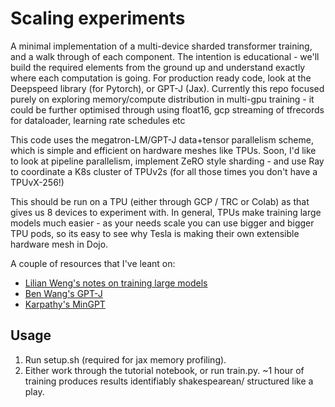 # Scaling experiments

A minimal implementation of a multi-device sharded transformer training, and a walk through of each component. The intention is educational - we'll build the required elements from the ground up and understand exactly where each computation is going. For production ready code, look at the Deepspeed library (for Pytorch), or GPT-J (Jax). Currently this repo focused purely on exploring memory/compute distribution in multi-gpu training - it could be further optimised through using float16, gcp streaming of tfrecords for dataloader, learning rate schedules etc

This code uses the megatron-LM/GPT-J data+tensor parallelism scheme, which is simple and efficient on hardware meshes like TPUs. Soon, I'd like to look at pipeline parallelism, implement ZeRO style sharding - and use Ray to coordinate a K8s cluster of TPUv2s (for all those times you don't have a TPUvX-256!)

This should be run on a TPU (either through GCP / TRC or Colab) as that gives us 8 devices to experiment with. In general, TPUs make training large models much easier - as your needs scale you can use bigger and bigger TPU pods, so its easy to see why Tesla is making their own extensible hardware mesh in Dojo. 

A couple of resources that I've leant on:

- [Lilian Weng's notes on training large models](https://lilianweng.github.io/lil-log/2021/09/24/train-large-neural-networks.html)
- [Ben Wang's GPT-J](https://github.com/kingoflolz/mesh-transformer-jax)
- [Karpathy's MinGPT](https://github.com/karpathy/minGPT)



## Usage
1. Run setup.sh (required for jax memory profiling).
2. Either work through the tutorial notebook, or run train.py. ~1 hour of training produces results identifiably shakespearean/ structured like a play. 


